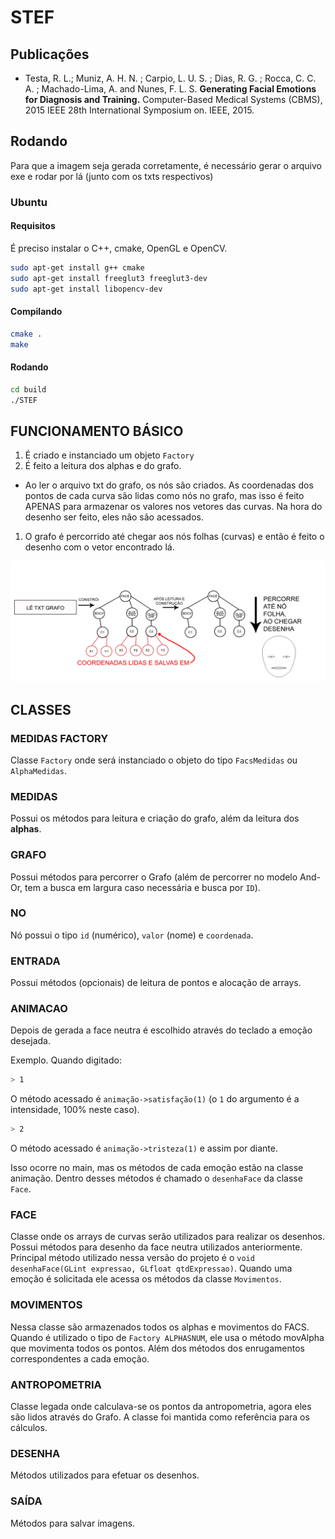 # STEF

## Publicações

* Testa, R. L.; Muniz, A. H. N. ; Carpio, L. U. S. ; Dias, R. G. ; Rocca, C. C. A. ; Machado-Lima, A. and  Nunes, F. L. S. **Generating Facial Emotions for Diagnosis and Training.** Computer-Based Medical Systems (CBMS), 2015 IEEE 28th International Symposium on. IEEE, 2015.

## Rodando
Para que a imagem seja gerada corretamente, é necessário gerar o arquivo exe e rodar por lá (junto com os txts respectivos)

### Ubuntu

#### Requisitos
É preciso instalar o C++, cmake, OpenGL e OpenCV.

```bash
sudo apt-get install g++ cmake
sudo apt-get install freeglut3 freeglut3-dev
sudo apt-get install libopencv-dev
```
#### Compilando

```bash
cmake .
make
```

#### Rodando

```bash
cd build
./STEF
```

## FUNCIONAMENTO BÁSICO
1. É criado e instanciado um objeto `Factory`
1. É feito a leitura dos alphas e do grafo.
  * Ao ler o arquivo txt do grafo, os nós são criados. As coordenadas dos pontos de cada curva são lidas como nós no grafo, mas isso é feito APENAS para armazenar os valores nos vetores das curvas. Na hora do desenho ser feito, eles não são acessados.
1. O grafo é percorrido até chegar aos nós folhas (curvas) e então é feito o desenho com o vetor encontrado lá.

![Funcionamento básico](https://raw.githubusercontent.com/lapidarioz/STEF/and-or-graph/docs/images/and-or-graph.png)

## CLASSES

### MEDIDAS FACTORY
Classe `Factory` onde será instanciado o objeto do tipo `FacsMedidas` ou `AlphaMedidas`.

### MEDIDAS
Possui os métodos para leitura e criação do grafo, além da leitura dos **alphas**.

### GRAFO
Possui métodos para percorrer o Grafo (além de percorrer no modelo And-Or, tem a busca em largura caso necessária e busca por `ID`).

### NO
Nó possui o tipo `id` (numérico), `valor` (nome) e `coordenada`.

### ENTRADA
Possui métodos (opcionais) de leitura de pontos e alocação de arrays.

### ANIMACAO
Depois de gerada a face neutra é escolhido através do teclado a emoção desejada.

Exemplo. Quando digitado:
```bash
> 1
```
O método acessado é `animação->satisfação(1)` (o `1` do argumento é a intensidade, 100% neste caso).

```bash
> 2
```
O método acessado é `animação->tristeza(1)` e assim por diante.

Isso ocorre no main, mas os métodos de cada emoção estão na classe animação. Dentro desses métodos é chamado o `desenhaFace` da classe `Face`.

### FACE
Classe onde os arrays de curvas serão utilizados para realizar os desenhos. Possui métodos para desenho da face neutra utilizados anteriormente. Principal método utilizado nessa versão do projeto é o `void desenhaFace(GLint expressao, GLfloat qtdExpressao)`. Quando uma emoção é solicitada ele acessa os métodos da classe `Movimentos`.

### MOVIMENTOS
Nessa classe são armazenados todos os alphas e movimentos do FACS. Quando é utilizado o tipo de `Factory ALPHASNUM`, ele usa o método movAlpha que movimenta todos os pontos. Além dos métodos dos enrugamentos correspondentes a cada emoção.

### ANTROPOMETRIA
Classe legada onde calculava-se os pontos da antropometria, agora eles são lidos através do Grafo. A classe foi mantida como referência para os cálculos.

### DESENHA
Métodos utilizados para efetuar os desenhos.

### SAÍDA
Métodos para salvar imagens.
